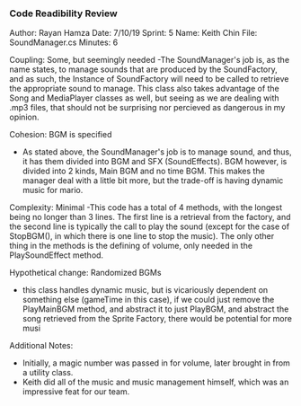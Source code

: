 ﻿### Code Readibility Review
Author: Rayan Hamza
Date: 7/10/19
Sprint: 5
Name: Keith Chin
File: SoundManager.cs
Minutes: 6

Coupling: Some, but seemingly needed
-The SoundManager's job is, as the name states, to manage sounds that are
produced by the SoundFactory, and as such, the Instance of SoundFactory
will need to be called to retrieve the appropriate sound to manage. This
class also takes advantage of the Song and MediaPlayer classes as well, 
but seeing as we are dealing with .mp3 files, that should not be 
surprising nor percieved as dangerous in my opinion.

Cohesion: BGM is specified
- As stated above, the SoundManager's job is to manage sound, and thus,
it has them divided into BGM and SFX (SoundEffects). BGM however, is 
divided into 2 kinds, Main BGM and no time BGM. This makes the manager
deal with a little bit more, but the trade-off is having dynamic music
for mario.

Complexity: Minimal
-This code has a total of 4 methods, with the longest being no longer
than 3 lines. The first line is a retrieval from the factory, and the 
second line is typically the call to play the sound (except for the 
case of StopBGM(), in which there is one line to stop the music).
The only other thing in the methods is the defining of volume,
only needed in the PlaySoundEffect method.

Hypothetical change: Randomized BGMs
- this class handles dynamic music, but is vicariously dependent on
something else (gameTime in this case), if we could just remove the
PlayMainBGM method, and abstract it to just PlayBGM, and abstract 
the song retrieved from the Sprite Factory, there would be potential
for more musi

Additional Notes:
- Initially, a magic number was passed in for volume, later brought in from a utility class.
- Keith did all of the music and music management himself, which was an impressive feat for 
our team.